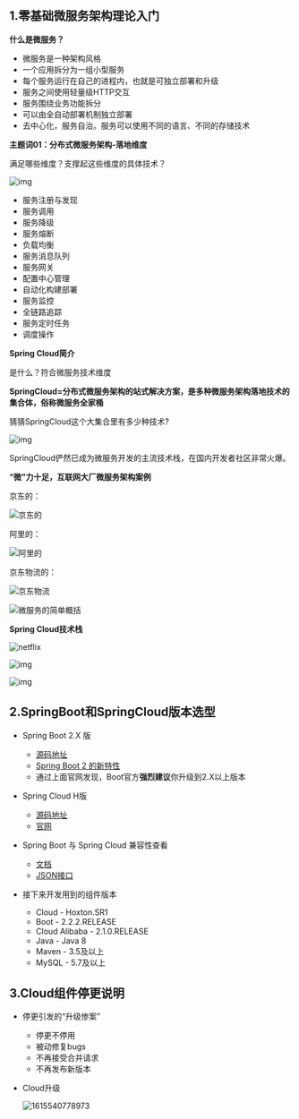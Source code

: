 ## 1.零基础微服务架构理论入门

 **什么是微服务？** 

- 微服务是一种架构风格
- 一个应用拆分为一组小型服务
- 每个服务运行在自己的进程内，也就是可独立部署和升级
- 服务之间使用轻量级HTTP交互
- 服务围绕业务功能拆分
- 可以由全自动部署机制独立部署
- 去中心化，服务自治。服务可以使用不同的语言、不同的存储技术

 **主题词01：分布式微服务架构-落地维度** 

 满足哪些维度？支撑起这些维度的具体技术？ 

![img](https://raw.githubusercontent.com/acloudyh/springCloud/master/image/cloud%E7%BB%84%E4%BB%B6%E5%9B%BE.png) 

- 服务注册与发现
- 服务调用
- 服务降级
- 服务熔断
- 负载均衡
- 服务消息队列
- 服务网关
- 配置中心管理
- 自动化构建部署
- 服务监控
- 全链路追踪
- 服务定时任务
- 调度操作

**Spring Cloud简介** 

 是什么？符合微服务技术维度 

**SpringCloud=分布式微服务架构的站式解决方案，是多种微服务架构落地技术的集合体，俗称微服务全家桶** 

 猜猜SpringCloud这个大集合里有多少种技术? 

![img](https://shanpeng326-1301338170.cos.ap-beijing.myqcloud.com/%E7%AC%94%E8%AE%B0%E5%9B%BE%E7%89%87/springcloud/1-1-1.png) 

 SpringCloud俨然已成为微服务开发的主流技术栈，在国内开发者社区非常火爆。 

 **“微”力十足，互联网大厂微服务架构案例** 

 京东的： 

![京东的](https://shanpeng326-1301338170.cos.ap-beijing.myqcloud.com/%E7%AC%94%E8%AE%B0%E5%9B%BE%E7%89%87/springcloud/1-1-2.png) 

 阿里的： 

![阿里的](https://shanpeng326-1301338170.cos.ap-beijing.myqcloud.com/%E7%AC%94%E8%AE%B0%E5%9B%BE%E7%89%87/springcloud/1-1-3.png) 

 京东物流的： 

![京东物流](https://shanpeng326-1301338170.cos.ap-beijing.myqcloud.com/%E7%AC%94%E8%AE%B0%E5%9B%BE%E7%89%87/springcloud/1-1-4.png) 

 ![微服务的简单概括](https://shanpeng326-1301338170.cos.ap-beijing.myqcloud.com/%E7%AC%94%E8%AE%B0%E5%9B%BE%E7%89%87/springcloud/1-1-5.png) 

 **Spring Cloud技术栈** 

![netflix](https://shanpeng326-1301338170.cos.ap-beijing.myqcloud.com/%E7%AC%94%E8%AE%B0%E5%9B%BE%E7%89%87/springcloud/1-1-6.png) 

 ![img](https://shanpeng326-1301338170.cos.ap-beijing.myqcloud.com/%E7%AC%94%E8%AE%B0%E5%9B%BE%E7%89%87/springcloud/1-1-7.png) 

 ![img](https://img-blog.csdnimg.cn/img_convert/735076e24e1096e38b0ee8ef50f08a17.png) 

## 2.SpringBoot和SpringCloud版本选型

- Spring Boot 2.X 版
  - [源码地址](https://github.com/spring-projects/spring-boot/releases/)
  - [Spring Boot 2 的新特性](https://github.com/spring-projects/spring-boot/wiki/spring-Boot-2.0-Release-Notes)
  - 通过上面官网发现，Boot官方**强烈建议**你升级到2.X以上版本
- Spring Cloud H版
  - [源码地址](https://github.com/spring-projects/spring-cloud)
  - [官网](https://spring.io/projects/spring-cloud)

- Spring Boot 与 Spring Cloud 兼容性查看
  - [文档](https://spring.io/projects/spring-cloud#adding-spring-cloud-to-an-existing-spring-boot-application)
  - [JSON接口](https://start.spring.io/actuator/info)

- 接下来开发用到的组件版本
  - Cloud - Hoxton.SR1
  - Boot - 2.2.2.RELEASE
  - Cloud Alibaba - 2.1.0.RELEASE
  - Java - Java 8
  - Maven - 3.5及以上
  - MySQL - 5.7及以上

## 3.Cloud组件停更说明

- 停更引发的“升级惨案”

  - 停更不停用
  - 被动修复bugs
  - 不再接受合并请求
  - 不再发布新版本

- Cloud升级

   ![1615540778973](https://shanpeng326-1301338170.cos.ap-beijing.myqcloud.com/%E7%AC%94%E8%AE%B0%E5%9B%BE%E7%89%87/springcloud/1-1-8.png)
